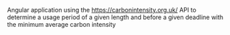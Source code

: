 Angular application using the https://carbonintensity.org.uk/ API to determine a usage period of a given length and before a given deadline with the minimum average carbon intensity
